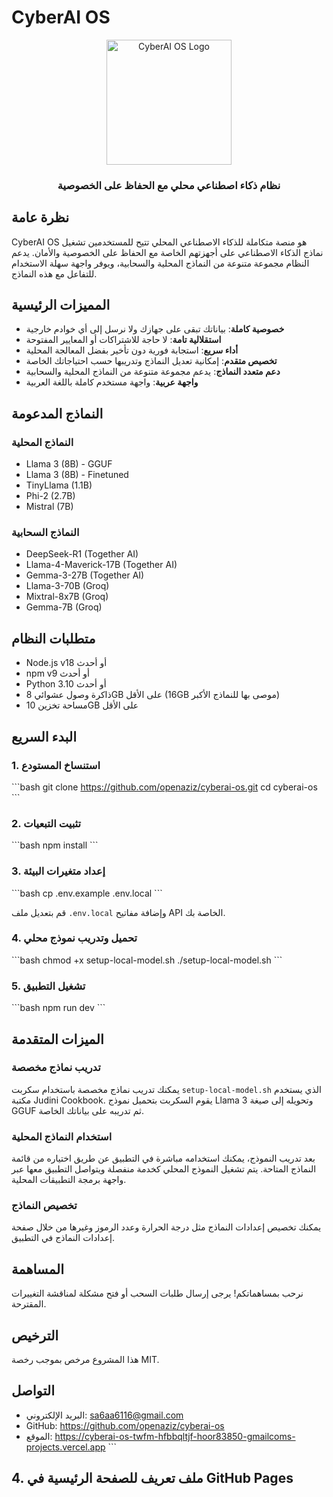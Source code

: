 # CyberAI OS

<div align="center">
  <img src="istockphoto-1440174785-612x612.jpg" alt="CyberAI OS Logo" width="200" />
  <h3>نظام ذكاء اصطناعي محلي مع الحفاظ على الخصوصية</h3>
</div>

## نظرة عامة

CyberAI OS هو منصة متكاملة للذكاء الاصطناعي المحلي تتيح للمستخدمين تشغيل نماذج الذكاء الاصطناعي على أجهزتهم الخاصة مع الحفاظ على الخصوصية والأمان. يدعم النظام مجموعة متنوعة من النماذج المحلية والسحابية، ويوفر واجهة سهلة الاستخدام للتفاعل مع هذه النماذج.

## المميزات الرئيسية

- **خصوصية كاملة**: بياناتك تبقى على جهازك ولا نرسل إلى أي خوادم خارجية
- **استقلالية تامة**: لا حاجة للاشتراكات أو المعايير المفتوحة
- **أداء سريع**: استجابة فورية دون تأخير بفضل المعالجة المحلية
- **تخصيص متقدم**: إمكانية تعديل النماذج وتدريبها حسب احتياجاتك الخاصة
- **دعم متعدد النماذج**: يدعم مجموعة متنوعة من النماذج المحلية والسحابية
- **واجهة عربية**: واجهة مستخدم كاملة باللغة العربية

## النماذج المدعومة

### النماذج المحلية
- Llama 3 (8B) - GGUF
- Llama 3 (8B) - Finetuned
- TinyLlama (1.1B)
- Phi-2 (2.7B)
- Mistral (7B)

### النماذج السحابية
- DeepSeek-R1 (Together AI)
- Llama-4-Maverick-17B (Together AI)
- Gemma-3-27B (Together AI)
- Llama-3-70B (Groq)
- Mixtral-8x7B (Groq)
- Gemma-7B (Groq)

## متطلبات النظام

- Node.js v18 أو أحدث
- npm v9 أو أحدث
- Python 3.10 أو أحدث
- ذاكرة وصول عشوائي 8GB على الأقل (16GB موصى بها للنماذج الأكبر)
- مساحة تخزين 10GB على الأقل

## البدء السريع

### 1. استنساخ المستودع

\`\`\`bash
git clone https://github.com/openaziz/cyberai-os.git
cd cyberai-os
\`\`\`

### 2. تثبيت التبعيات

\`\`\`bash
npm install
\`\`\`

### 3. إعداد متغيرات البيئة

\`\`\`bash
cp .env.example .env.local
\`\`\`

قم بتعديل ملف `.env.local` وإضافة مفاتيح API الخاصة بك.

### 4. تحميل وتدريب نموذج محلي

\`\`\`bash
chmod +x setup-local-model.sh
./setup-local-model.sh
\`\`\`

### 5. تشغيل التطبيق

\`\`\`bash
npm run dev
\`\`\`

## الميزات المتقدمة

### تدريب نماذج مخصصة

يمكنك تدريب نماذج مخصصة باستخدام سكربت `setup-local-model.sh` الذي يستخدم مكتبة Judini Cookbook. يقوم السكربت بتحميل نموذج Llama 3 وتحويله إلى صيغة GGUF ثم تدريبه على بياناتك الخاصة.

### استخدام النماذج المحلية

بعد تدريب النموذج، يمكنك استخدامه مباشرة في التطبيق عن طريق اختياره من قائمة النماذج المتاحة. يتم تشغيل النموذج المحلي كخدمة منفصلة ويتواصل التطبيق معها عبر واجهة برمجة التطبيقات المحلية.

### تخصيص النماذج

يمكنك تخصيص إعدادات النماذج مثل درجة الحرارة وعدد الرموز وغيرها من خلال صفحة إعدادات النماذج في التطبيق.

## المساهمة

نرحب بمساهماتكم! يرجى إرسال طلبات السحب أو فتح مشكلة لمناقشة التغييرات المقترحة.

## الترخيص

هذا المشروع مرخص بموجب رخصة MIT.

## التواصل

- البريد الإلكتروني: sa6aa6116@gmail.com
- GitHub: https://github.com/openaziz/cyberai-os
- الموقع: https://cyberai-os-twfm-hfbbqltjf-hoor83850-gmailcoms-projects.vercel.app
\`\`\`

## 4. ملف تعريف للصفحة الرئيسية في GitHub Pages
